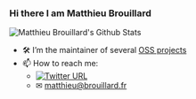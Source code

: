 ### Hi there I am Matthieu Brouillard

![Matthieu Brouillard's Github Stats](https://github-readme-stats.vercel.app/api?username=McFoggy&show_icons=true)

- 🛠 I’m the maintainer of several [OSS projects](https://oss.brouillard.fr)
- 📫 How to reach me: 
  - [![Twitter URL](https://img.shields.io/twitter/url/https/twitter.com/alightinthefog.svg?style=social&label=Follow%20%40alightinthefog)](https://twitter.com/alightinthefog)
  - ✉ matthieu@brouillard.fr
